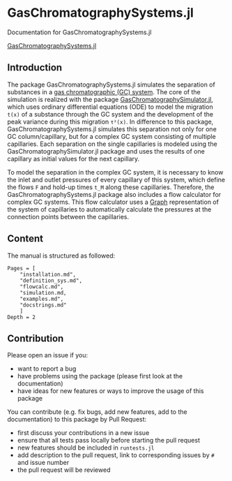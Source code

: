 # GasChromatographySystems.jl

Documentation for GasChromatographySystems.jl

[GasChromatographySystems.jl](github.com/JanLeppert/GasChromatographySystems)

## Introduction

The package GasChromatographySystems.jl simulates the separation of substances in a [gas chromatographic (GC) system](https://en.wikipedia.org/wiki/Gas_chromatography). The core of the simulation is realized with the package [GasChromatographySimulator.jl](https://github.com/JanLeppert/GasChromatographySimulator.jl), which uses ordinary differential equations (ODE) to model the migration ``t(x)`` of a substance through the GC system and the development of the peak variance during this migration ``τ²(x)``. In difference to this package, GasChromatographySystems.jl simulates this separation not only for one GC column/capillary, but for a complex GC system consisting of multiple capillaries. Each separation on the single capillaries is modeled using the GasChromatographySimulator.jl package and uses the results of one capillary as initial values for the next capillary.

To model the separation in the complex GC system, it is necessary to know the inlet and outlet pressures of every capillary of this system, which define the flows ``F`` and hold-up times ``t_M`` along these capillaries. Therefore, the GasChromatographySystems.jl package also includes a flow calculator for complex GC systems. This flow calculator uses a [Graph](https://en.wikipedia.org/wiki/Graph_(discrete_mathematics)) representation of the system of capillaries to automatically calculate the pressures at the connection points between the capillaries.  

## Content

The manual is structured as followed:

```@contents
Pages = [
    "installation.md",
    "definition_sys.md",
    "flowcalc.md",
    "simulation.md,
    "examples.md",
    "docstrings.md"
    ]
Depth = 2
```

## Contribution

Please open an issue if you:
- want to report a bug 
- have problems using the package (please first look at the documentation)
- have ideas for new features or ways to improve the usage of this package 

You can contribute (e.g. fix bugs, add new features, add to the documentation) to this package by Pull Request: 
- first discuss your contributions in a new issue
- ensure that all tests pass locally before starting the pull request
- new features should be included in `runtests.jl`
- add description to the pull request, link to corresponding issues by `#` and issue number
- the pull request will be reviewed




